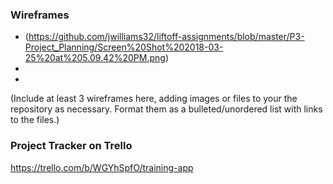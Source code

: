 
### Wireframes
* (https://github.com/jwilliams32/liftoff-assignments/blob/master/P3-Project_Planning/Screen%20Shot%202018-03-25%20at%205.09.42%20PM.png)
*
*
(Include at least 3 wireframes here, adding images or files to your the repository as necessary. Format them as a bulleted/unordered list with links to the files.)

### Project Tracker on Trello
https://trello.com/b/WGYhSpfO/training-app
